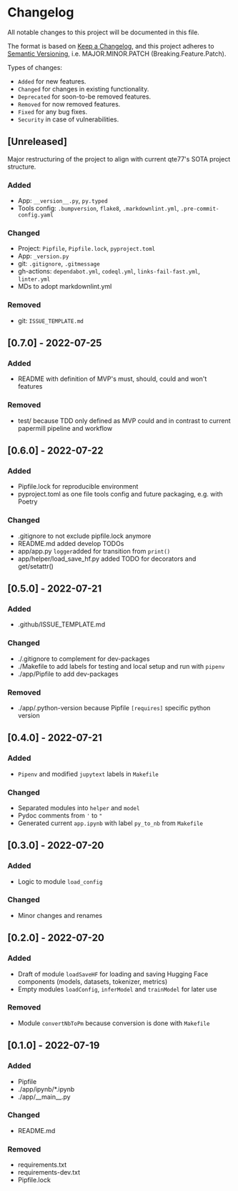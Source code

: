 Changelog
===

All notable changes to this project will be documented in this file.

The format is based on [Keep a Changelog](https://keepachangelog.com/en/1.0.0/),
and this project adheres to [Semantic Versioning](https://semver.org/spec/v2.0.0.html), i.e. MAJOR.MINOR.PATCH (Breaking.Feature.Patch).

Types of changes:

- `Added` for new features.
- `Changed` for changes in existing functionality.
- `Deprecated` for soon-to-be removed features.
- `Removed` for now removed features.
- `Fixed` for any bug fixes.
- `Security` in case of vulnerabilities.

[Unreleased]
---

Major restructuring of the project to align with current qte77's SOTA project structure.

### Added

- App: `__version__.py`, `py.typed`
- Tools config: `.bumpversion`, `flake8`, `.markdownlint.yml`, `.pre-commit-config.yaml`

### Changed

- Project: `Pipfile`, `Pipfile.lock`, `pyproject.toml`
- App: `_version.py`
- git: `.gitignore`, `.gitmessage`
- gh-actions: `dependabot.yml`, `codeql.yml`, `links-fail-fast.yml`, `linter.yml`
- MDs to adopt markdownlint.yml

### Removed

- git: `ISSUE_TEMPLATE.md`

[0.7.0] - 2022-07-25
---

### Added

- README with definition of MVP's must, should, could and won't features

### Removed

- test/ because TDD only defined as MVP could and in contrast to current papermill pipeline and workflow

[0.6.0] - 2022-07-22
---

### Added

- Pipfile.lock for reproducible environment
- pyproject.toml as one file tools config and future packaging, e.g. with Poetry

### Changed

- .gitignore to not exclude pipfile.lock anymore
- README.md added develop TODOs
- app/app.py `logger`added for transition from `print()`
- app/helper/load_save_hf.py added TODO for decorators and get/setattr()

[0.5.0] - 2022-07-21
---

### Added

- .github/ISSUE_TEMPLATE.md

### Changed

- ./.gitignore to complement for dev-packages
- ./Makefile to add labels for testing and local setup and run with `pipenv`
- ./app/Pipfile to add dev-packages

### Removed

- ./app/.python-version because Pipfile `[requires]` specific python version

[0.4.0] - 2022-07-21
---

### Added

- `Pipenv` and modified `jupytext` labels in `Makefile`

### Changed

- Separated modules into `helper` and `model`
- Pydoc comments from `'` to `"`
- Generated current `app.ipynb` with label `py_to_nb` from `Makefile`

[0.3.0] - 2022-07-20
---

### Added

- Logic to  module `load_config`

### Changed

- Minor changes and renames

[0.2.0] - 2022-07-20
---

### Added

- Draft of module `loadSaveHF` for loading and saving Hugging Face components (models, datasets, tokenizer, metrics)
- Empty modules `loadConfig`, `inferModel` and `trainModel` for later use

### Removed

- Module `convertNbToPm` because conversion is done with `Makefile`

[0.1.0] - 2022-07-19
---

### Added

- Pipfile
- ./app/ipynb/*.ipynb
- ./app/__main\__.py

### Changed

- README.md

### Removed

- requirements.txt
- requirements-dev.txt
- Pipfile.lock
